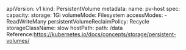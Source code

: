 apiVersion: v1
kind: PersistentVolume
metadata:
  name: pv-host
spec:
  capacity:
    storage: 1Gi
  volumeMode: Filesystem
  accessModes:
    - ReadWriteMany
  persistentVolumeReclaimPolicy: Recycle
  storageClassName: slow
  hostPath:
    path: /data
Reference:https://kubernetes.io/docs/concepts/storage/persistent-volumes/